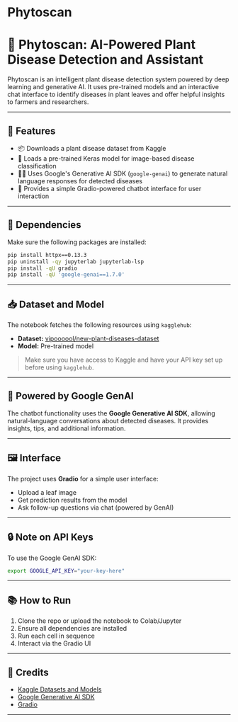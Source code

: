 # Phytoscan


# 🌿 Phytoscan: AI-Powered Plant Disease Detection and Assistant

Phytoscan is an intelligent plant disease detection system powered by deep learning and generative AI. It uses pre-trained models and an interactive chat interface to identify diseases in plant leaves and offer helpful insights to farmers and researchers.

---

## 🚀 Features

- 📦 Downloads a plant disease dataset from Kaggle
- 🧠 Loads a pre-trained Keras model for image-based disease classification
- 🧑‍🌾 Uses Google's Generative AI SDK (`google-genai`) to generate natural language responses for detected diseases
- 💬 Provides a simple Gradio-powered chatbot interface for user interaction

---

## 🧪 Dependencies

Make sure the following packages are installed:

```bash
pip install httpx==0.13.3
pip uninstall -qy jupyterlab jupyterlab-lsp
pip install -qU gradio
pip install -qU 'google-genai==1.7.0'
```

---

## 📥 Dataset and Model

The notebook fetches the following resources using `kagglehub`:

- **Dataset:** [vipoooool/new-plant-diseases-dataset](https://www.kaggle.com/datasets/vipoooool/new-plant-diseases-dataset)
- **Model:** Pre-trained model

> Make sure you have access to Kaggle and have your API key set up before using `kagglehub`.

---

## 🧠 Powered by Google GenAI

The chatbot functionality uses the **Google Generative AI SDK**, allowing natural-language conversations about detected diseases. It provides insights, tips, and additional information.

---

## 🖼️ Interface

The project uses **Gradio** for a simple user interface:

- Upload a leaf image
- Get prediction results from the model
- Ask follow-up questions via chat (powered by GenAI)

---

## 🔒 Note on API Keys

To use the Google GenAI SDK:

```bash
export GOOGLE_API_KEY="your-key-here"
```

---

## 📚 How to Run

1. Clone the repo or upload the notebook to Colab/Jupyter
2. Ensure all dependencies are installed
3. Run each cell in sequence
4. Interact via the Gradio UI

---

## 📌 Credits

- [Kaggle Datasets and Models](https://kaggle.com)
- [Google Generative AI SDK](https://ai.google.dev/)
- [Gradio](https://www.gradio.app/)

---


